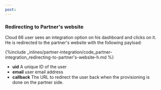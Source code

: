 ```yaml
---
post: 
---
```


### Redirecting to Partner's website

Cloud 66 user sees an integration option on his dashboard and clicks on it. He is redirected to the partner's website with the following payload:



{%include _inlines/partner-integration/code_partner-integration_redirecting-to-partner's-website-h.md %}



- **uid**       A unique ID of the user
- **email**     user email address
- **callback**  The URL to redirect the user back when the provisioning is done on the partner side.

